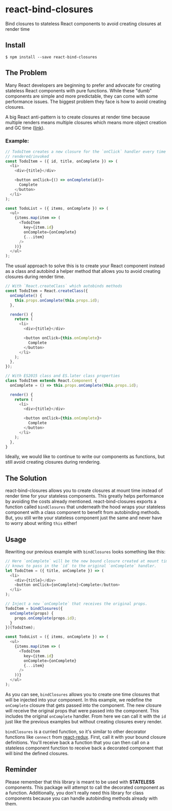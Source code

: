 # react-bind-closures
Bind closures to stateless React components to avoid creating closures at render time

## Install

    $ npm install --save react-bind-closures

## The Problem

Many React developers are beginning to prefer and advocate for creating
stateless React components with pure functions. While these "dumb" components
are simple and more predictable, they can come with some performance issues. The
biggest problem they face is how to avoid creating closures.

A big React anti-pattern is to create closures at render time because multiple
renders means multiple closures which means more object creation and GC time
([link](https://medium.com/@esamatti/react-js-pure-render-performance-anti-pattern-fb88c101332f#.89cajsdi3)).

### Example:

```js
// TodoItem creates a new closure for the `onClick` handler every time its
// rendered/invoked
const TodoItem = ({ id, title, onComplete }) => (
  <li>
    <div>{title}</div>

    <button onClick={() => onComplete(id)}>
      Complete
    </button>
  </li>
);

const TodoList = ({ items, onComplete }) => (
  <ul>
    {items.map(item => (
      <TodoItem
        key={item.id}
        onComplete={onComplete}
        {...item}
      />
    ))}
  </ul>
);
```

The usual approach to solve this is to create your React component instead as a
class and autobind a helper method that allows you to avoid creating closures
during render time.

```js
// With `React.createClass` which autobinds methods
const TodoItem = React.createClass({
  onComplete() {
    this.props.onComplete(this.props.id);
  },

  render() {
    return (
      <li>
        <div>{title}</div>

        <button onClick={this.onComplete}>
          Complete
        </button>
      </li>
    );
  },
});

// With ES2015 class and ES.later class properties
class TodoItem extends React.Component {
  onComplete = () => this.props.onComplete(this.props.id);

  render() {
    return (
      <li>
        <div>{title}</div>

        <button onClick={this.onComplete}>
          Complete
        </button>
      </li>
    );
  },
}
```

Ideally, we would like to continue to write our components as functions, but
still avoid creating closures during rendering.

## The Solution

react-bind-closures allows you to create closures at mount time instead of
render time for your stateless components. This greatly helps performance by
avoiding the costs already mentioned. react-bind-closures exports a function
called `bindClosures` that underneath the hood wraps your stateless component
with a class component to benefit from autobinding methods. But, you still write
your stateless component just the same and never have to worry about writing
`this` either!

## Usage

Rewriting our previous example with `bindClosures` looks something like this:

```js
// Here `onComplete` will be the new bound closure created at mount time. It
// knows to pass in the `id` to the original `onComplete` handler.
let TodoItem = ({ title, onComplete }) => (
  <li>
    <div>{title}</div>
    <button onClick={onComplete}>Complete</button>
  </li>
);

// Inject a new `onComplete` that receives the original props.
TodoItem = bindClosures({
  onComplete(props) {
    props.onComplete(props.id);
  }
})(TodoItem);

const TodoList = ({ items, onComplete }) => (
  <ul>
    {items.map(item => (
      <TodoItem
        key={item.id}
        onComplete={onComplete}
        {...item}
      />
    ))}
  </ul>
);
```

As you can see, `bindClosures` allows you to create one time closures that will
be injected into your component. In this example, we redefine the `onComplete`
closure that gets passed into the component. The new closure will receive the
original props that were passed into the component. This includes the original
`onComplete` handler. From here we can call it with the `id` just like the
previous examples but without creating closures every render.

`bindClosures` is a curried function, so it's similar to other decorator
functions like `connect` from
[react-redux](https://github.com/reactjs/react-redux). First, call it with your
bound closure definitions. You'll receive back a function that you can then call
on a stateless component function to receive back a decorated component that
will bind the defined closures.

## Reminder

Please remember that this library is meant to be used with **STATELESS**
components. This package will attempt to call the decorated component as a
function. Additionally, you don't really need this library for class components
because you can handle autobinding methods already with them.
